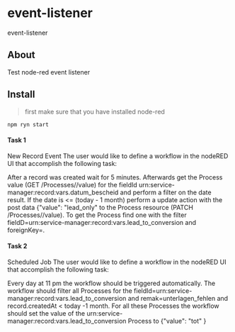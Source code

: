 event-listener
==============

event-listener

## About
Test node-red event listener
## Install
> first make sure that you have installed node-red

`npm ryn start`

#### Task 1  
New Record Event
The user would like to define a workflow in the nodeRED UI that accomplish the following task:

After a record was created wait for 5 minutes. Afterwards get the Process value (GET /Processes/<id>/value) for the fieldId urn:service-manager:record:vars.datum_bescheid and perform a filter on the date result. If the date is <= (today - 1 month) perform a update action with the post data {"value": "lead_only" to the Process resource (PATCH /Processes/<id>/value). To get the Process find one with the filter fieldD=urn:service-manager:record:vars.lead_to_conversion and foreignKey=<recordId>.
#### Task 2  
Scheduled Job
The user would like to define a workflow in the nodeRED UI that accomplish the following task:

Every day at 11 pm the workflow should be triggered automatically. The workflow should filter all Processes for the fieldId=urn:service-manager:record:vars.lead_to_conversion and remak=unterlagen_fehlen and record.createdAt < today -1 month. For all these Processes the workflow should set the value of the urn:service-manager:record:vars.lead_to_conversion Process to {"value": "tot" }